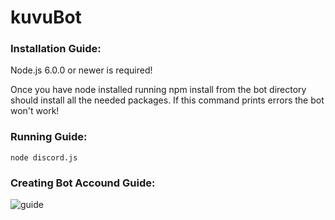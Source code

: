# kuvuBot

### Installation Guide:
Node.js 6.0.0 or newer is required!

Once you have node installed running npm install from the bot directory should install all the needed packages. If this command prints errors the bot won't work!

### Running Guide:
`node discord.js`

### Creating Bot Accound Guide:

![guide](https://kuvus.pl/bot/bot-account-1.png)
